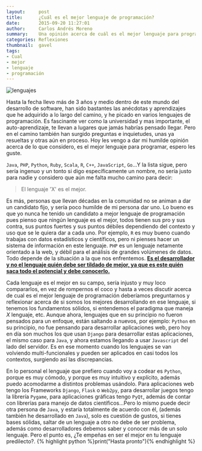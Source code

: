 ```yaml
---
layout:     post
title:      ¿Cuál es el mejor lenguaje de programación?
date:       2015-09-20 11:27:01
author:     Carlos Andrés Moreno
summary:    Una opinión acerca de cuál es el mejor lenguaje para programar.
categories: Reflexiones
thumbnail:  gavel
tags:
- Cual
- mejor
- lenguaje
- programación
---
```


![lenguajes][1]

Hasta la fecha llevo más de 3 años y medio dentro de este mundo del desarrollo de software, han sido bastantes las anécdotas y aprendizajes que he adquirido a lo largo del camino, y he picado en varios lenguajes de programación. Es fascinante ver como la universidad y mas importante, el auto-aprendizaje, te llevan a lugares que jamás habrías pensado llegar. Pero en el camino también han surgido preguntas e inquietudes, unas ya resueltas y otras aún en proceso. Hoy les vengo a dar mi humilde opinión acerca de lo que considero, es el mejor lenguaje para programar, espero les guste.

`Java`, `PHP`, `Python`, `Ruby`, `Scala`, `R`, `C++`, `JavaScript`, `Go`...Y la lista sigue, pero sería ingenuo y un tonto si digo específicamente un nombre, no sería justo para nadie y considero que aún me falta mucho camino para decir:

>El lenguaje 'X' es el mejor.

Es más, personas que llevan décadas en la comunidad no se animan a dar un candidato fijo, y sería poco humilde de mi persona dar uno. Lo bueno es que yo nunca he tenido un candidato a mejor lenguaje de programación pues pienso que ningún lenguaje es el mejor, todos tienen sus pro y sus contra, sus puntos fuertes y sus puntos débiles dependiendo del contexto y uso que se le quiera dar a cada uno. Por ejemplo, `R` es muy bueno cuando trabajas con datos estadísticos y científicos, pero ni pienses hacer un sistema de información en este lenguaje. `PHP` es un lenguaje netamente orientado a la web, y débil para el análisis de grandes volúmenes de datos. Todo depende de la situación a la que nos enfrentemos. <ins>**Es el desarrollador y no el lenguaje quién debe ser tildado de mejor, ya que es este quién saca todo el potencial y debe conocerlo.**</ins> 

Cada lenguaje es el mejor en su campo, sería injusto y muy loco compararlos, en vez de rompernos el coco y hasta a veces discutir acerca de cual es el mejor lenguaje de programación deberíamos preguntarnos y reflexionar acerca de si somos los mejores desarrollando en ese lenguaje, si tenemos los fundamentos sólidos, si entendemos el paradigma que maneja _X_ lenguaje, etc. Aunque ahora, lenguajes que en su principio no fueron pensados para un enfoque, están saltando a nuevos, por ejemplo: `Python` en su principio, no fue pensando para desarrollar aplicaciones web, pero hoy en día son muchos los que usan `Django` para desarrollar estas aplicaciones, el mismo caso para `Java`, y ahora estamos llegando a usar `Javascript` del lado del servidor. Es en ese momento cuando los lenguajes se van volviendo multi-funcionales y pueden ser aplicados en casi todos los contextos, surgiendo así las discrepancias.

En lo personal el lenguaje que prefiero cuando voy a codear es `Python`, porque es muy cómodo, y porque es muy intuitivo y explícito, además puedo acomodarme a distintos problemas usándolo. Para aplicaciones web tengo los Frameworks `Django`, `Flask` o `Web2py`, para desarrollar juegos tengo la librería `Pygame`, para aplicaciones gráficas tengo `PyQt`, además de contar con librerías para manejo de datos científicos...Pero lo mismo puede decir otra persona de `Java`, y estaría totalmente de acuerdo con él, (además también he desarrollado en `Java`), solo es cuestión de gustos, si tienes bases sólidas, saltar de un lenguaje a otro no debe de ser problema, además como desarrolladores debemos saber y conocer más de un solo lenguaje. Pero el punto es, ¿Te empeñas en ser el mejor en tu lenguaje predilecto?.
{% highlight python %}print("Hasta pronto"){% endhighlight %}

[1]:../../../../../../images/2015-09-20/lenguajes.jpg
